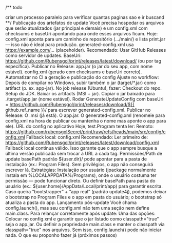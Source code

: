 /** todo 

criar um processo paralelo para verificar quantas paginas sao e ir buscand
**/
Publicação dos artefatos de update
Você precisa hospedar os arquivos que serão atualizados (jar principal e demais) e um config.xml com checksums e baseUri apontando para onde esses arquivos ficam.
Hoje:
config.xml aponta para um caminho de repositório (.../main/) e lista print.jar — isso não é ideal para produção.
generated-config.xml usa https://example.com/... (placeholder).
Recomendado:
Usar GitHub Releases como servidor de updates.
BaseUri: https://github.com/Rubensgol/print/releases/latest/download/ (ou por tag específica).
Publicar no Release:
app.jar (o jar do seu app, com nome estável).
config.xml (gerado com checksums e baseUri correto).
Automatizar no CI a geração e publicação do config
Ajuste no workflow:
Depois de compilar no Windows, subir também o jar (target/*.jar) como artifact (p. ex. app-jar).
No job release (Ubuntu), fazer:
Checkout do repo.
Setup do JDK.
Baixar os artifacts (MSI + jar).
Copiar o jar baixado para ./target/app.jar (nome estável).
Rodar GenerateUpdateConfig com baseUri = https://github.com/Rubensgol/print/releases/download/${{ github.ref_name }}/ para escrever generated-config.xml.
Publicar no Release:
O .msi (já está).
O app.jar.
O generated-config.xml (renomeie para config.xml na hora de publicar ou mantenha o nome mas aponte o app para ele).
URL do config no aplicativo
Hoje, test.Program tenta ler:
Remoto: https://github.com/rubensgolSecret/print/raw/refs/heads/main/src/config/config.xml
Fallback local: config.xml
Recomendado:
Ler primeiro de: https://github.com/Rubensgol/print/releases/latest/download/config.xml
Fallback local continua válido.
Isso garante que o app sempre busque a última versão publicada sem trocar a URL a cada tag.
Permissões/Path de update
basePath padrão ${user.dir}/ pode apontar para a pasta de instalação (ex.: Program Files). Sem privilégios, o app não conseguirá escrever lá.
Estratégias:
Instalação por usuário (jpackage normalmente instala em %LOCALAPPDATA%/Programs), onde o usuário costuma ter permissão — pode funcionar direto.
Ou definir basePath para pasta do usuário (ex.: ${user.home}/AppData/Local/print/app) para garantir escrita.
Caso queira “bootstrapper” + “app real” (padrão update4j), podemos deixar o bootstrap no Program Files e o app em pasta do usuário; o bootstrap só atualiza a pasta do app.
Lançamento pós-update
Você chama config.launch(), mas seu config.xml não tem uma seção <launch> nem define main.class.
Para relançar corretamente após update:
Uma das opções:
Colocar <launch class="test.Program" /> no config.xml e garantir que o jar listado como classpath="true" seja o app.jar.
Ou definir a propriedade main.class e manter o classpath via classpath="true" nos arquivos.
Sem isso, config.launch() pode não iniciar nada.
O que eu proponho fazer já (próximos passos)